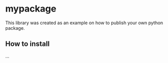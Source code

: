 # mypackage

This library was created as an example on how to publish your own python package.

## How to install
...
